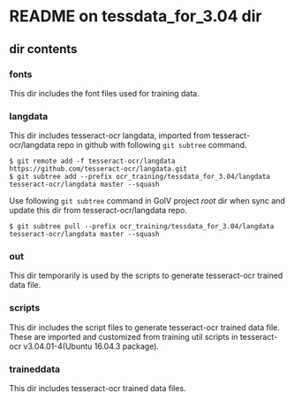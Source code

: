 # README on tessdata_for_3.04 dir

## dir contents

### fonts
This dir includes the font files used for training data.


### langdata
This dir includes tesseract-ocr langdata, imported from tesseract-ocr/langdata repo in github with following `git subtree` command.

```
$ git remote add -f tesseract-ocr/langdata https://github.com/tesseract-ocr/langdata.git
$ git subtree add --prefix ocr_training/tessdata_for_3.04/langdata tesseract-ocr/langdata master --squash
```

Use following `git subtree` command in GoIV project *root* dir when sync and update this dir from tesseract-ocr/langdata repo.

```
$ git subtree pull --prefix ocr_training/tessdata_for_3.04/langdata tesseract-ocr/langdata master --squash
```


### out
This dir temporarily is used by the scripts to generate tesseract-ocr trained data file.


### scripts
This dir includes the script files to generate tesseract-ocr trained data file.
These are imported and customized from training util scripts in tesseract-ocr v3.04.01-4(Ubuntu 16.04.3 package).


### traineddata
This dir includes tesseract-ocr trained data files.
